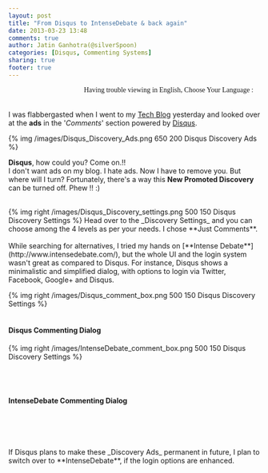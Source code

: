 ```yaml
---
layout: post
title: "From Disqus to IntenseDebate & back again"
date: 2013-03-23 13:48
comments: true
author: Jatin Ganhotra(@silverSpoon)
categories: [Disqus, Commenting Systems]
sharing: true
footer: true
---
```


<link href='http://fonts.googleapis.com/css?family=Coming+Soon&subset=latin,latin-ext' rel='stylesheet' type='text/css'>

<div>
<span style="float:right;" id="google_translate_element"></span>
<span style="float:right; font-family: 'Coming Soon', cursive;">Having trouble viewing in English, Choose Your Language : &nbsp;&nbsp;&nbsp;</span>
</div>
<BR>&nbsp;<BR>

I was flabbergasted when I went to my [Tech Blog](http://jatinganhotra.com) yesterday and looked over at the **ads** in the
'_Comments_' section powered by [Disqus](http://disqus.com/). 

{% img /images/Disqus_Discovery_Ads.png 650 200 Disqus Discovery Ads %}

**Disqus**, how could you? Come on.!!  
I don't want ads on my blog. I hate ads. Now I have to remove you. But where will I turn? Fortunately, there's a way this **New Promoted Discovery** can be turned off. Phew !! :)  

<br/>
{% img right /images/Disqus_Discovery_settings.png 500 150 Disqus Discovery Settings %}
Head over to the _Discovery Settings_ and you can choose among the 4 levels as per your needs.  
I chose **Just Comments**.  

<br/>
<br/>
While searching for alternatives, I tried my hands on [**Intense Debate**](http://www.intensedebate.com/), but the whole UI and the login system wasn't great as compared to Disqus. For instance, Disqus shows a minimalistic and simplified dialog, with options to login via Twitter, Facebook, Google+ and Disqus.

{% img right /images/Disqus_comment_box.png 500 150 Disqus Discovery Settings %}  
<br/>
#### Disqus Commenting Dialog  

{% img right /images/IntenseDebate_comment_box.png 500 150 Disqus Discovery Settings %}  
<br/>
<br/>
<br/>
#### IntenseDebate Commenting Dialog  

<br/>
<br/>
<br/>
<br/>
If Disqus plans to make these _Discovery Ads_ permanent in future, I
plan to switch over to **IntenseDebate**, if the login options are enhanced.



